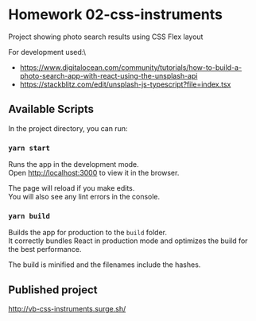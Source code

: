 # Homework 02-css-instruments

Project showing photo search results using CSS Flex layout

For development used:\
* https://www.digitalocean.com/community/tutorials/how-to-build-a-photo-search-app-with-react-using-the-unsplash-api
* https://stackblitz.com/edit/unsplash-js-typescript?file=index.tsx

## Available Scripts

In the project directory, you can run:

### `yarn start`

Runs the app in the development mode.\
Open [http://localhost:3000](http://localhost:3000) to view it in the browser.

The page will reload if you make edits.\
You will also see any lint errors in the console.

### `yarn build`

Builds the app for production to the `build` folder.\
It correctly bundles React in production mode and optimizes the build for the best performance.

The build is minified and the filenames include the hashes.

## Published project

http://vb-css-instruments.surge.sh/